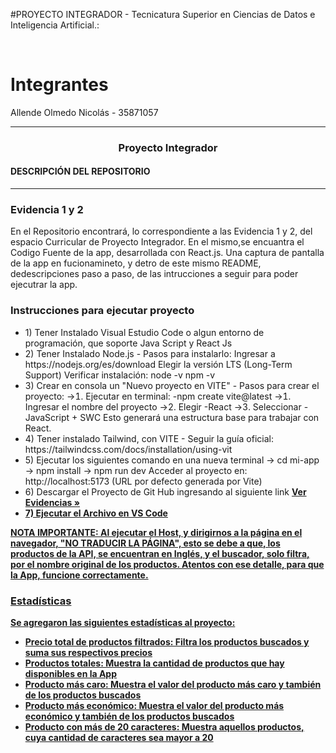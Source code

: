 #PROYECTO INTEGRADOR - Tecnicatura Superior en Ciencias de Datos e Inteligencia Artificial.: 

 <br />
    
# Integrantes

Allende Olmedo Nicolás - 35871057

<hr />

<h3 align="center">Proyecto Integrador</h3>

<h4><strong>DESCRIPCIÓN DEL REPOSITORIO</strong></h4>
<hr/>
<h3><strong> Evidencia 1 y 2</strong></h3>

<p> En el Repositorio encontrará, lo correspondiente a las Evidencia 1  y 2, del espacio Curricular de Proyecto Integrador. En el mismo,se encuantra el Codigo Fuente de la app, desarrollada con React.js. Una captura de pantalla de la app en fucionamineto, y detro de este mismo README, dedescripciones paso a paso, de las intrucciones a seguir para poder ejecutrar la app.</p>

<h3>Instrucciones para ejecutar proyecto</h3>

<ul>
  <li> 1) Tener Instalado Visual Estudio Code o algun entorno de programación, que soporte Java Script y React Js</li>
  <li> 2) Tener Instalado Node.js - Pasos para instalarlo:
 Ingresar a 
https://nodejs.org/es/download
 Elegir la versión LTS Long-Term Support)
 Verificar instalación:
 node -v
 npm -v </li> 
  <li> 3) Crear en consola un "Nuevo proyecto en VITE" -  Pasos para crear el proyecto:
 -> Ejecutar en terminal:
 -npm create vite@latest
 -> Ingresar el nombre del proyecto
 -> Elegir 
-React
 -> Seleccionar 
-JavaScript  SWC
 Esto generará una estructura base para trabajar con React. </li>
  <li> 4) Tener instalado Tailwind, con VITE -  Seguir la guía oficial: 
https://tailwindcss.com/docs/installation/using-vit </li>
  <li> 5) Ejecutar los siguientes comando en una nueva terminal 
  -> cd mi-app
 -> npm install
 -> npm run dev
 Acceder al proyecto en:
 http://localhost:5173 (URL por defecto generada por Vite) </li>
  <li> 6) Descargar el Proyecto de Git Hub ingresando al siguiente link <a href="https://github.com/AllendeNicolas/Proyecto-Integrador-ISPC-2025/tree/main/Evidencias"><strong>Ver Evidencias »</strong</a> </li>
  <li> 7) Ejecutar el Archivo en VS Code</li>
</ul>

<p><strong>NOTA IMPORTANTE: Al ejecutar el Host, y dirigirnos a la página en el navegador, "NO TRADUCIR LA PÁGINA", esto se debe a que, los productos de la API, se encuentran en Inglés, y el buscador, solo filtra, por el nombre original de los productos. Atentos con ese detalle, para que la App, funcione correctamente.</strong></p>

<h3>Estadísticas</h3>

<p>Se agregaron las siguientes estadísticas al proyecto: 
<ul>
 <li>Precio total de productos filtrados: Filtra los productos buscados y suma sus respectivos precios</li>
 <li>Productos totales: Muestra la cantidad de productos que hay disponibles en la App</li> 
 <li>Producto más caro: Muestra el valor del producto más caro y también de los productos buscados</li>
 <li>Producto más económico: Muestra el valor del producto más económico y también de los productos buscados</li>
 <li>Producto con más de 20 caracteres: Muestra aquellos productos, cuya cantidad de caracteres sea mayor a 20</li>
</ul></p>


